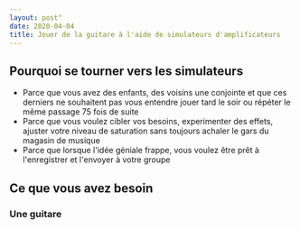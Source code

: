 ```yaml
---
layout: post"
date: 2020-04-04
title: Jouer de la guitare à l'aide de simulateurs d'amplificateurs
---
```


## Pourquoi se tourner vers les simulateurs
- Parce que vous avez des enfants, des voisins une conjointe et que ces derniers ne souhaitent pas vous entendre jouer tard le soir ou répéter le même passage 75 fois de suite
- Parce que vous voulez cibler vos besoins, experimenter des effets, ajuster votre niveau de saturation sans toujours achaler le gars du magasin de musique
- Parce que lorsque l'idée géniale frappe, vous voulez être prêt à l'enregistrer et l'envoyer à votre groupe

## Ce que vous avez besoin
### Une guitare

